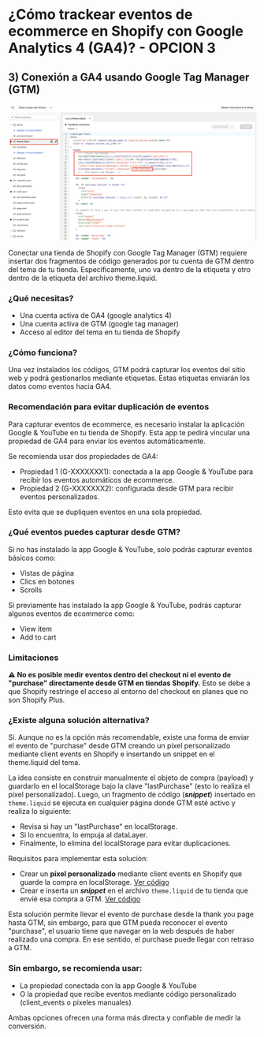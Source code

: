 # ¿Cómo trackear eventos de ecommerce en Shopify con Google Analytics 4 (GA4)? - OPCION 3

## 3) Conexión a GA4 usando Google Tag Manager (GTM)
![Conexión directa con GA4](images/opcion3.png)

Conectar una tienda de Shopify con Google Tag Manager (GTM) requiere insertar dos fragmentos de código generados por tu cuenta de GTM dentro del tema de tu tienda. Específicamente, uno va dentro de la etiqueta <head> y otro dentro de la etiqueta <body> del archivo theme.liquid.

### ¿Qué necesitas?
- Una cuenta activa de GA4 (google analytics 4)
- Una cuenta activa de GTM (google tag manager)
- Acceso al editor del tema en tu tienda de Shopify

### ¿Cómo funciona?
Una vez instalados los códigos, GTM podrá capturar los eventos del sitio web y podrá gestionarlos mediante etiquetas. Estas etiquetas enviarán los datos como eventos hacia GA4.

### Recomendación para evitar duplicación de eventos
Para capturar eventos de ecommerce, es necesario instalar la aplicación Google & YouTube en tu tienda de Shopify. Esta app te pedirá vincular una propiedad de GA4 para enviar los eventos automáticamente.

Se recomienda usar dos propiedades de GA4:

- Propiedad 1 (G-XXXXXXX1): conectada a la app Google & YouTube para recibir los eventos automáticos de ecommerce.
- Propiedad 2 (G-XXXXXXX2): configurada desde GTM para recibir eventos personalizados.

Esto evita que se dupliquen eventos en una sola propiedad.


### ¿Qué eventos puedes capturar desde GTM?
Si no has instalado la app Google & YouTube, solo podrás capturar eventos básicos como:

- Vistas de página
- Clics en botones
- Scrolls

Si previamente has instalado la app Google & YouTube, podrás capturar algunos eventos de ecommerce como:
- View item
- Add to cart


### Limitaciones
**⚠️ No es posible medir eventos dentro del checkout ni el evento de "purchase" directamente desde GTM en tiendas Shopify.**
Esto se debe a que Shopify restringe el acceso al entorno del checkout en planes que no son Shopify Plus.


### ¿Existe alguna solución alternativa?
Sí. Aunque no es la opción más recomendable, existe una forma de enviar el evento de "purchase" desde GTM creando un píxel personalizado mediante client events en Shopify e insertando un snippet en el theme.liquid del tema.

La idea consiste en construir manualmente el objeto de compra (payload) y guardarlo en el localStorage bajo la clave "lastPurchase" (esto lo realiza el píxel personalizado). Luego, un fragmento de código (***snippet***) insertado en ```theme.liquid``` se ejecuta en cualquier página donde GTM esté activo y realiza lo siguiente:

  - Revisa si hay un "lastPurchase" en localStorage.
  - Si lo encuentra, lo empuja al dataLayer.
  - Finalmente, lo elimina del localStorage para evitar duplicaciones.

Requisitos para implementar esta solución:
  - Crear un **píxel personalizado** mediante client events en Shopify que guarde la compra en localStorage. [Ver código](../../scripts/purchase-local-storage.js)
  - Crear e inserta un ***snippet*** en el archivo ```theme.liquid``` de tu tienda que envié esa compra a GTM. [Ver código](../../scripts/snippet-push-purchase-event.js)

Esta solución permite llevar el evento de purchase desde la thank you page hasta GTM, sin embargo, para que GTM pueda reconocer el evento "purchase", el usuario tiene que navegar en la web después de haber realizado una compra. En ese sentido, el purchase puede llegar con retraso a GTM. 

### Sin embargo, se recomienda usar:

- La propiedad conectada con la app Google & YouTube
- O la propiedad que recibe eventos mediante código personalizado (client_events o píxeles manuales)

Ambas opciones ofrecen una forma más directa y confiable de medir la conversión.




